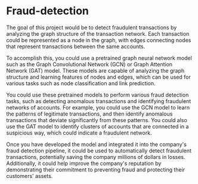 # Fraud-detection
The goal of this project would be to detect fraudulent transactions by analyzing the graph structure of the transaction network. Each transaction could be represented as a node in the graph, with edges connecting nodes that represent transactions between the same accounts.

To accomplish this, you could use a pretrained graph neural network model such as the Graph Convolutional Network (GCN) or Graph Attention Network (GAT) model. These models are capable of analyzing the graph structure and learning features of nodes and edges, which can be used for various tasks such as node classification and link prediction.

You could use these pretrained models to perform various fraud detection tasks, such as detecting anomalous transactions and identifying fraudulent networks of accounts. For example, you could use the GCN model to learn the patterns of legitimate transactions, and then identify anomalous transactions that deviate significantly from these patterns. You could also use the GAT model to identify clusters of accounts that are connected in a suspicious way, which could indicate a fraudulent network.

Once you have developed the model and integrated it into the company's fraud detection pipeline, it could be used to automatically detect fraudulent transactions, potentially saving the company millions of dollars in losses. Additionally, it could help improve the company's reputation by demonstrating their commitment to preventing fraud and protecting their customers' assets.
